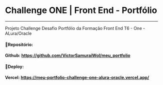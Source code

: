 # Challenge ONE | Front End - Portfólio
---

Projeto Challenge Desafio Portfólio da Formação Front End T6 - One - ALura/Oracle

#### 🔹Repositório:
#### Github: https://github.com/VictorSamuraiWol/meu_portfolio

#### 🔹Deploy:
#### Vercel: https://meu-portfolio-challenge-one-alura-oracle.vercel.app/